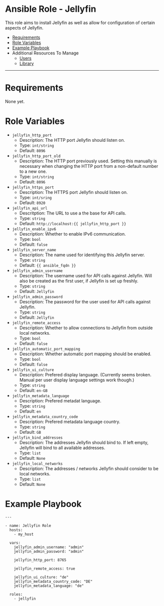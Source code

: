 # Ansible Role - Jellyfin

This role aims to install Jellyfin as well as allow for configuration of certain aspects of Jellyfin.

- [Requirements](#requirements)
- [Role Variables](#role-variables)
- [Example Playbook](#example-playbook)
- Additional Resources To Manage
    - [Users](doc/users.md)
    - [Library](doc/library.md)

---

# Requirements

None yet.

# Role Variables

- `jellyfin_http_port`
    - Description: The HTTP port Jellyfin should listen on.
    - Type: `int/string`
    - Default: `8096`
- `jellyfin_http_port_old`
    - Description: The HTTP port previously used. Setting this manually is necessary when changing the HTTP port from a non-default number to a new one.
    - Type: `int/string`
    - Default: `8096`
- `jellyfin_https_port`
    - Description: The HTTPS port Jellyfin should listen on.
    - Type: `int/sring`
    - Default: `8920`
- `jellyfin_api_url`
    - Descritption: The URL to use a the base for API calls.
    - Type: `string`
    - Default: `http://localhost:{{ jellyfin_http_port }}`
- `jellyfin_enable_ipv6`
    - Description: Whether to enable IPv6 communication.
    - Type: `bool`
    - Default: `false`
- `jellyfin_server_name`
    - Description: The name used for identifying this Jellyfin server.
    - Type: `string`
    - Default: `{{ ansible_fqdn }}`
- `jellyfin_admin_username`
    - Description: The username used for API calls against Jellyfin. Will also be created as the first user, if Jellyfin is set up freshly.
    - Type: `string`
    - Default: `Jellyfin`
- `jellyfin_admin_password`
    - Description: The password for the user used for API calls against Jellyfin.
    - Type: `string`
    - Default: `Jellyfin`
- `jellyfin_remote_access`
    - Description: Whether to allow connections to Jellyfin from outside local networks.
    - Type: `bool`
    - Default: `false`
- `jellyfin_automatic_port_mapping`
    - Description: Whether automatic port mapping should be enabled.
    - Type: `bool`
    - Default: `false`
- `jellyfin_ui_culture`
    - Description: Prefered display language. (Currently seems broken. Manual per user display language settings work though.)
    - Type: `string`
    - Default: `en-GB`
- `jellyfin_metadata_language`
    - Description: Prefered metadat language.
    - Type: `string`
    - Default: `en`
- `jellyfin_metadata_country_code`
    - Description: Prefered metadata language country.
    - Type: `string`
    - Default: `GB`
- `jellyfin_bind_addresses`
    - Description: The addresses Jellyfin should bind to. If left empty, Jellyfin will bind to all available addresses.
    - Type: `list`
    - Default: `None`
- `jellyfin_local_networks`
    - Description: The addresses / networks Jellyfin should consider to be local networks.
    - Type: `list`
    - Default: `None`

# Example Playbook

```
---

- name: Jellyfin Role
  hosts:
    - my_host

  vars:
    jellyfin_admin_username: "admin"
    jellyfin_admin_password: "admin"

    jellyfin_http_port: 8765

    jellyfin_remote_access: true

    jellyfin_ui_culture: "de"
    jellyfin_metadata_country_code: "DE"
    jellyfin_metadata_language: "de"

  roles:
    - jellyfin
```

